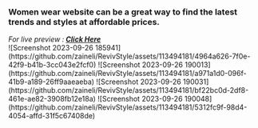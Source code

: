 <h3>Women wear website can be a great way to find the latest trends and styles at affordable prices.</h3>
<i></em>For live preview :<b> <a href=" https://zaineli.github.io/RevivStyle/" alt="RevivStyle"> Click Here </a></b></i> <br>
![Screenshot 2023-09-26 185941](https://github.com/zaineli/RevivStyle/assets/113494181/4964a626-7f0e-42f9-b41b-3cc043e2fcf0)
![Screenshot 2023-09-26 190013](https://github.com/zaineli/RevivStyle/assets/113494181/a971a1d0-096f-41b9-a189-26ff9aaeaeba)
![Screenshot 2023-09-26 190031](https://github.com/zaineli/RevivStyle/assets/113494181/bf22bc0d-2df8-461e-ae82-3908fb12e18a)
![Screenshot 2023-09-26 190048](https://github.com/zaineli/RevivStyle/assets/113494181/5312fc9f-98d4-4054-affd-31f5c67408de)
